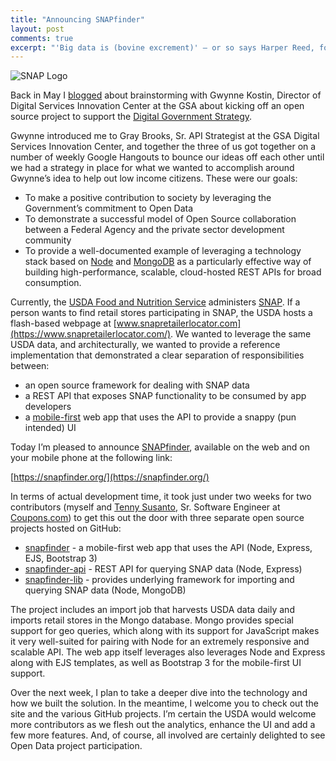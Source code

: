 ```yaml
---
title: "Announcing SNAPfinder"
layout: post
comments: true
excerpt: "'Big data is (bovine excrement)' — or so says Harper Reed, former CTO for the Obama for America campaign..."
---
```


![SNAP Logo](/assets/img/snaplogo.png " SNAP Logo")

Back in May I [blogged](/2013/05/29/kicking-off-an-open-source-project-with-the-gsa/) about brainstorming with Gwynne Kostin, Director of Digital Services Innovation Center at the GSA about kicking off an open source project to support the [Digital Government Strategy](https://www.whitehouse.gov/sites/default/files/omb/egov/digital-government/digital-government-strategy.pdf).

Gwynne introduced me to Gray Brooks, Sr. API Strategist at the GSA Digital Services Innovation Center, and together the three of us got together on a number of weekly Google Hangouts to bounce our ideas off each other until we had a strategy in place for what we wanted to accomplish around Gwynne’s idea to help out low income citizens. These were our goals:

* To make a positive contribution to society by leveraging the Government’s commitment to Open Data
* To demonstrate a successful model of Open Source collaboration between a Federal Agency and the private sector development community
* To provide a well-documented example of leveraging a technology stack based on [Node](https://nodejs.org/) and [MongoDB](https://www.mongodb.org/) as a particularly effective way of building high-performance, scalable, cloud-hosted REST APIs for broad consumption.

Currently, the [USDA Food and Nutrition Service](https://www.fns.usda.gov/) administers [SNAP](https://www.fns.usda.gov/snap/). If a person wants to find retail stores participating in SNAP, the USDA hosts a flash-based webpage at [www.snapretailerlocator.com](https://www.snapretailerlocator.com/). We wanted to leverage the same USDA data, and architecturally, we wanted to provide a reference implementation that demonstrated a clear separation of responsibilities between:

* an open source framework for dealing with SNAP data
* a REST API that exposes SNAP functionality to be consumed by app developers
* a [mobile-first](https://zurb.com/word/mobile-first) web app that uses the API to provide a snappy (pun intended) UI

Today I’m pleased to announce [SNAPfinder](https://snapfinder.org/), available on the web and on your mobile phone at the following link:

[https://snapfinder.org/](https://snapfinder.org/)

In terms of actual development time, it took just under two weeks for two contributors (myself and [Tenny Susanto](https://tennysusantobi.blogspot.com/), Sr. Software Engineer at [Coupons.com](http://www.coupons.com/)) to get this out the door with three separate open source projects hosted on GitHub:

* [snapfinder](https://github.com/tonypujals/snapfinder) - a mobile-first web app that uses the API (Node, Express, EJS, Bootstrap 3)
* [snapfinder-api](https://github.com/tonypujals/snapfinder-api) - REST API for querying SNAP data (Node, Express)
* [snapfinder-lib](https://github.com/tonypujals/snapfinder-lib) - provides underlying framework for importing and querying SNAP data (Node, MongoDB)

The project includes an import job that harvests USDA data daily and imports retail stores in the Mongo database. Mongo provides special support for geo queries, which along with its support for JavaScript makes it very well-suited for pairing with Node for an extremely responsive and scalable API. The web app itself leverages also leverages Node and Express along with EJS templates, as well as Bootstrap 3 for the mobile-first UI support.

Over the next week, I plan to take a deeper dive into the technology and how we built the solution. In the meantime, I welcome you to check out the site and the various GitHub projects. I’m certain the USDA would welcome more contributors as we flesh out the analytics, enhance the UI and add a few more features. And, of course, all involved are certainly delighted to see Open Data project participation.
